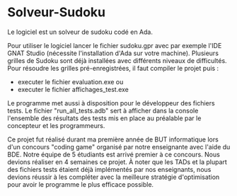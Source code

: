 # Solveur-Sudoku

Le logiciel est un solveur de sudoku codé en Ada. 

Pour utiliser le logiciel lancer le fichier sudoku.gpr avec par exemple l'IDE GNAT Studio (nécessite l'installation d'Ada sur votre machine).
Plusieurs grilles de Sudoku sont déjà installées avec différents niveaux de difficultés.
Pour résoudre les grilles pré-enregistrées, il faut compiler le projet puis : 
  - executer le fichier evaluation.exe
  ou
  - executer le fichier affichages_test.exe

Le programme met aussi à disposition pour le développeur des fichiers tests.
Le fichier "run_all_tests.adb" sert à afficher dans la console l'ensemble des résultats des tests mis en place au préalable par le concepteur et les programmeurs.

Ce projet fut réalisé durant ma première année de BUT informatique lors d'un concours "coding game" organisé par notre enseignante avec l'aide du BDE. Notre équipe de 5 étudiants est arrivé premier à ce concours. Nous devions réaliser en 4 semaines ce projet. À noter que les TADs et la plupart des fichiers tests étaient déjà implémentés par nos enseignants, nous devions réussir à les compléter avec la meilleure stratégie d'optimisation pour avoir le programme le plus efficace possible.  

